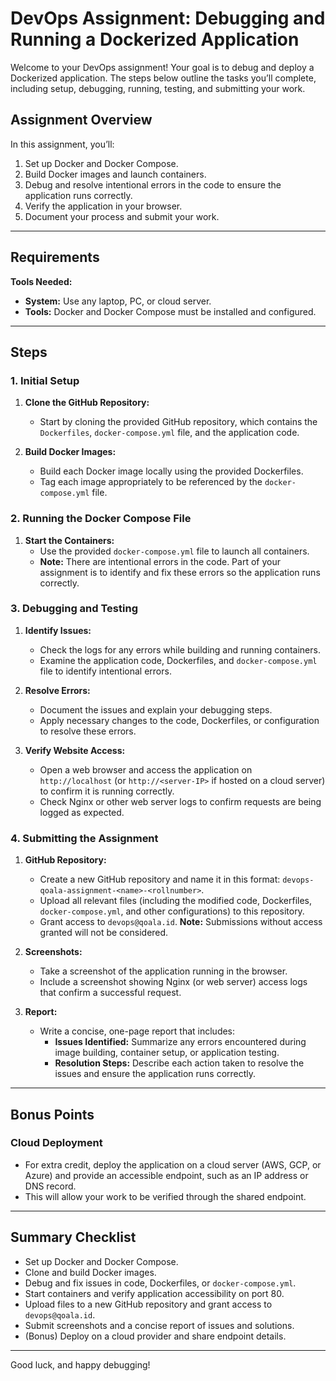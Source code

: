 # DevOps Assignment: Debugging and Running a Dockerized Application

Welcome to your DevOps assignment! Your goal is to debug and deploy a Dockerized application. The steps below outline the tasks you’ll complete, including setup, debugging, running, testing, and submitting your work.

## Assignment Overview

In this assignment, you’ll:
1. Set up Docker and Docker Compose.
2. Build Docker images and launch containers.
3. Debug and resolve intentional errors in the code to ensure the application runs correctly.
4. Verify the application in your browser.
5. Document your process and submit your work.

---

## Requirements

**Tools Needed:**
- **System:** Use any laptop, PC, or cloud server.
- **Tools:** Docker and Docker Compose must be installed and configured.

---

## Steps

### 1. Initial Setup
1. **Clone the GitHub Repository:**
   - Start by cloning the provided GitHub repository, which contains the `Dockerfiles`, `docker-compose.yml` file, and the application code.
   
2. **Build Docker Images:**
   - Build each Docker image locally using the provided Dockerfiles.
   - Tag each image appropriately to be referenced by the `docker-compose.yml` file.

### 2. Running the Docker Compose File
1. **Start the Containers:**
   - Use the provided `docker-compose.yml` file to launch all containers.
   - **Note:** There are intentional errors in the code. Part of your assignment is to identify and fix these errors so the application runs correctly.

### 3. Debugging and Testing
1. **Identify Issues:**
   - Check the logs for any errors while building and running containers.
   - Examine the application code, Dockerfiles, and `docker-compose.yml` file to identify intentional errors.

2. **Resolve Errors:**
   - Document the issues and explain your debugging steps.
   - Apply necessary changes to the code, Dockerfiles, or configuration to resolve these errors.

3. **Verify Website Access:**
   - Open a web browser and access the application on `http://localhost` (or `http://<server-IP>` if hosted on a cloud server) to confirm it is running correctly.
   - Check Nginx or other web server logs to confirm requests are being logged as expected.

### 4. Submitting the Assignment
1. **GitHub Repository:**
   - Create a new GitHub repository and name it in this format: `devops-qoala-assignment-<name>-<rollnumber>`.
   - Upload all relevant files (including the modified code, Dockerfiles, `docker-compose.yml`, and other configurations) to this repository.
   - Grant access to `devops@qoala.id`. **Note:** Submissions without access granted will not be considered.

2. **Screenshots:**
   - Take a screenshot of the application running in the browser.
   - Include a screenshot showing Nginx (or web server) access logs that confirm a successful request.

3. **Report:**
   - Write a concise, one-page report that includes:
     - **Issues Identified:** Summarize any errors encountered during image building, container setup, or application testing.
     - **Resolution Steps:** Describe each action taken to resolve the issues and ensure the application runs correctly.

---

## Bonus Points

### Cloud Deployment
- For extra credit, deploy the application on a cloud server (AWS, GCP, or Azure) and provide an accessible endpoint, such as an IP address or DNS record.
- This will allow your work to be verified through the shared endpoint.

---

## Summary Checklist
- Set up Docker and Docker Compose.
- Clone and build Docker images.
- Debug and fix issues in code, Dockerfiles, or `docker-compose.yml`.
- Start containers and verify application accessibility on port 80.
- Upload files to a new GitHub repository and grant access to `devops@qoala.id`.
- Submit screenshots and a concise report of issues and solutions.
- (Bonus) Deploy on a cloud provider and share endpoint details.

---

Good luck, and happy debugging!
 
 
